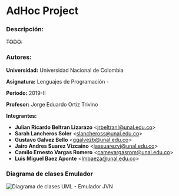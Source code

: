 # AdHoc Project

### Descripción:
~~TODO:~~

### Autores:

**Universidad:** Universidad Nacional de Colombia

**Asignatura:** Lenguajes de Programación - 

**Periodo:** 2019-II

**Profesor:**
Jorge Eduardo Ortiz Trivino

**Integrantes:**

* **Julian Ricardo Beltran Lizarazo** \<jrbeltranl@unal.edu.co\> 
* **Sarah Lancheros Soler** \<slancheross@unal.edu.co\>
* **Gustavo Galvez Bello** \<ggalvezb@unal.edu.co\>
* **Jairo Andres Suarez Vizcaino** \<jaasuarezvi@unal.edu.co\>
* **Camilo Ernesto Vargas Romero** \<camevargasrom@unal.edu.co\>
* **Luis Miguel Baez Aponte** \<lmbaeza@unal.edu.co\>

### Diagrama de clases Emulador

![Diagrama de clases UML - Emulador JVN](https://i.ibb.co/8K7qVfz/Diagrama-UML-Emulador.png)